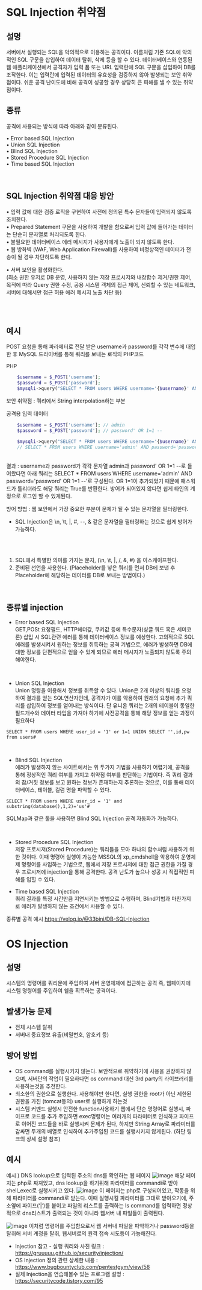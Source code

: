 # SQL Injection 취약점

## 설명
서버에서 실행되는 SQL을 악의적으로 이용하는 공격이다. 이름처럼 기존 SQL에 악의적인 SQL 구문을 삽입하여 데이터 탈취, 삭제 등을 할 수 있다.
데이터베이스와 연동된 웹 애플리케이션에서 공격자가 입력 폼 또는 URL 입력란에 SQL 구문을 삽입하여 DB를 조작한다. 이는 입력란에 입력된 데이터의 유효성을 검증하지 않아 발생되는 보안 취약점이다.
쉬운 공격 난이도에 비해 공격이 성공할 경우 상당히 큰 피해를 낼 수 있는 취약점이다.
<br>
## 종류
공격에 사용되는 방식에 따라 아래와 같이 분류된다.

• Error based SQL Injection<br>
• Union SQL Injection<br>
• Blind SQL Injection<br>
• Stored Procedure SQL Injection<br>
• Time based SQL Injection<br>

<br>

## SQL Injection 취약점 대응 방안 <br>

• 입력 값에 대한 검증 로직을 구현하여 사전에 정의된 특수 문자들이 입력되지 않도록 조치한다.<br>
• Prepared Statement 구문을 사용하여 개발을 함으로써 입력 값에 들어가는 데이터는 단순히 문자열로 처리되도록 한다.<br>
• 불필요한 데이터베이스 에러 메시지가 사용자에게 노출이 되지 않도록 한다.<br>
• 웹 방화벽 (WAF, Web Application Firewall)를 사용하여 비정상적인 데이터가 전송이 될 경우 차단하도록 한다.<br>

• 서버 보안을 활성화한다.<br>
(최소 권한 유저로 DB 운영, 사용하지 않는 저장 프로시저와 내장함수 제거/권한 제어,
목적에 따라 Query 권한 수정, 공용 시스템 객체의 접근 제어, 신뢰할 수 있는 네트워크, 서버에 대해서만 접근 허용
에러 메시지 노출 차단 등)



<br>
<br>

## 예시
POST 요청을 통해 파라메터로 전달 받은 username과 password를 각각 변수에 대입한 후 MySQL 드라이버를 통해 쿼리를 보내는 로직의 PHP코드<br>

PHP
```PHP
    $username = $_POST['username'];
    $password = $_POST['password'];
    $mysqli->query("SELECT * FROM users WHERE username='{$username}' AND password='{$password}'")
```
보안 취약점 : 쿼리에서 String interpolation하는 부분 <br>


공격용 입력 데이터
```PHP
    $username = $_POST['username']; // admin
    $password = $_POST['password']; // password' OR 1=1 --

    $mysqli->query("SELECT * FROM users WHERE username='{$username}' AND password='{$password}'")
    // SELECT * FROM users WHERE username='admin' AND password='password' OR 1=1 --'
```
<br>
결과 : username과 password가 각각 문자열 admin과 password' OR 1=1 --로 들어왔다면 아래 쿼리는 SELECT * FROM users WHERE username='admin' AND password='password' OR 1=1 --'로 구성된다. OR 1=1이 추가되었기 때문에 패스워드가 틀리더라도 해당 쿼리는 True를 반환한다. 
방어가 되어있지 않다면 쉽게 타인의 계정으로 로그인 할 수 있게된다.

<br>

방어 방법 : 웹 보안에서 가장 중요한 부분이 문제가 될 수 있는 문자열을 필터링한다.
- SQL Injection은 \n, \t, |, #, --, & 같은 문자열을 필터링하는 것으로 쉽게 방어가 가능하다.
<br>
<br>

1) SQL에서 특별한 의미를 가지는 문자, (\n, \t, |, /, &, #) 을 이스케이프한다.<br>
2) 준비된 선언을 사용한다.
	 (Placeholder를 넣은 쿼리를 먼저 DB에 보낸 후 Placeholder에 해당하는 데이터를 DB로 보내는 방법이다.)

<br>

## 종류별 injection

- Error based SQL Injection<br>
GET,POSt 요청필드, HTTP헤더값, 쿠키값 등에 특수문자(싱글 쿼드 혹은 세미코론) 삽입 시 SQL관련 에러를 통해 데이터베이스 정보를 예상한다.
고의적으로 SQL 에러를 발생시켜서 원하는 정보를 취득하는 공격 기법으로,
에러가 발생하면 DB에 대한 정보를 단편적으로 얻을 수 있게 되므로 에러 메시지가 노출되지 않도록 주의해야한다.

<br>


- Union SQL Injection<br>
Union 명령을 이용해서 정보를 취득할 수 있다.
Union은 2개 이상의 쿼리를 요청하여 결과를 얻는 SQL연산자인데, 공격자가 이를 악용하여 원래의 요청에 추가 쿼리를 삽입하여 정보를 얻어내는 방식이다.
단 유니온 쿼리는 2개의 테이블이 동일한 필드개수와 데이터 타입을 가져야 하기에 사전공격을 통해 해당 정보를 얻는 과정이 필요하다
```
SELECT * FROM users WHERE user_id = '1' or 1=1 UNION SELECT '',id,pw from users#
```
<br>

- Blind SQL Injection<br>
에러가 발생하지 않는 사이트에서는 위 두가지 기법을 사용하기 어렵기에, 공격을 통해 정상적인 쿼리 여부를 가지고 취약점 여부를 판단하는 기법이다.
즉 쿼리 결과의 참/거짓 정보를 보고 원하는 정보가 존재하는지 추론하는 것으로, 이를 통해 데이터베이스, 테이블, 컬럼 명을 파악할 수 있다.
```
SELECT * FROM users WHERE user_id = '1' and substring(database(),1,2)='us'#
```
SQLMap과 같은 툴을 사용하면 Blind SQL Injection 공격 자동화가 가능하다.

<br>


- Stored Procedure SQL Injection<br>
저장 프로시저(Stored Procedure)는 쿼리들을 모아 하나의 함수처럼 사용하기 위한 것이다.
이때 명령어 실행이 가능한 MSSQL의 xp_cmdshell을 악용하여 운영체제 명령어를 사입하는 기법으로,
웹에서 저장 프로시저에 대한 접근 권한을 가질 경우 프로시저에 injection을 통해 공격한다.
공격 난도가 높으나 성공 시 직접적인 피해를 입힐 수 있다.

- Time based SQL Injection<br>
쿼리 결과를 특정 시간만큼 지연시키는 방법으로 수행하며, Blind기법과 마찬가지로 에러가 발생하지 않는 조건에서 사용할 수 있다.


종류별 공격 예시
    https://velog.io/@33bini/DB-SQL-Injection



# OS Injection

## 설명 
시스템의 명령어를 쿼리문에 주입하여 서버 운영체제에 접근하는 공격 즉, 웹페이지에 시스템 명령어를 주입하여 쉘을 획득하는 공격이다.

## 발생가능 문제
- 전체 시스템 탈취
- 서버내 중요정보 유출(비밀번호, 암호키 등)

## 방어 방법
- OS command를 실행시키지 않는다.
  	보안적으로 취약하기에 사용을 권장하지 않으며, 서버단의 작업이 필요하다면 os command 대신 3rd party의 라이브러리를 사용하는것을 추천한다.
- 최소한의 권한으로 실행한다.
  	사용해야만 한다면, 실행 권한을 root가 아닌 제한된 권한을 가진 (tomcat등의) user로 실행하게 하는것
- 시스템 커멘드 실행시 안전한 function사용하기
  	웹에서 단순 명령어로 실행시, 파이프로 코드를 추가 주입하면 exec명령어는 여러개의 파라미터로 인식하고 파이프로 이어진 코드들을 바로 실행시켜 문제가 된다, 하지만 String Array로 파라미터를 감싸면 두개의 배열로 인식하여 추가주입된 코드를 실행시키지 않게된다.
  (하단 링크의 상세 설명 참조)

## 예시
예시 ) DNS lookup으로 입력된 주소의 dns를 확인하는 웹 페이지
![image](https://github.com/ELS-7/CS-Ready/assets/104435415/e4d18324-33c2-48a5-b421-3660b9dc1843)
해당 페이지는 php로 짜져있고, dns lookup을 하기위해 파라미터를 commandi로 받아 shell_exec로 실행시키고 있다.
![image](https://github.com/ELS-7/CS-Ready/assets/104435415/6989b36e-8ae6-40cc-8b4d-41d9c1a84758)
이 페이지는 php로 구성되어있고, 작동을 위해 파라미터를 commandi로 받는다.
이때 실행시킬 파라미터를 그대로 받아오기에, 주소옆에 파이프(‘|‘)를 붙이고 파일의 리스트를 출력하는 ls command를 입력하면 정상적으로 dns리스트가 출력되는 것이 아니라 웹서버 내 파일들이 출력된다.

![image](https://github.com/ELS-7/CS-Ready/assets/104435415/8b0ecee1-e2b2-4663-b979-7ebe56e87ad8)
이처럼 명령어를 주입함으로서 웹  서버내 파일을 파악하거나 password등을 탈취해 서버 계정을 탈취, 웹서버로의 원격 접속 시도등이 가능해진다.

+ Injection 참고 - 실행 쿼리와 사진 링크 : https://gruuuuu.github.io/security/injection/
+ OS Injection 정의 관련 상세한 내용 : https://www.bugbountyclub.com/pentestgym/view/58
+ 실제 Injection을 연습해볼수 있는 프로그램 설명 : https://securitycode.tistory.com/95
